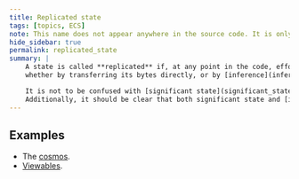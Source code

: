 ```yaml
---
title: Replicated state
tags: [topics, ECS] 
note: This name does not appear anywhere in the source code. It is only introduced for the sake of this wiki.
hide_sidebar: true
permalink: replicated_state
summary: |
    A state is called **replicated** if, at any point in the code, efforts are made to replicate it *exactly* on a remote machine,  
    whether by transferring its bytes directly, or by [inference](inferred_cache) from what has already been transferred.  

    It is not to be confused with [significant state](significant_state).  
    Additionally, it should be clear that both significant state and [inferred state](inferred_cache) can be **replicated state**.
---
```


## Examples

- The [cosmos](cosmos).
- [Viewables](viewable).
